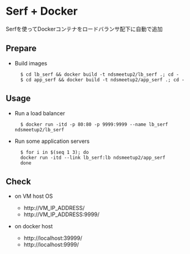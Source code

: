 Serf + Docker
=============

Serfを使ってDockerコンテナをロードバランサ配下に自動で追加


Prepare
-------

* Build images

        $ cd lb_serf && docker build -t ndsmeetup2/lb_serf .; cd -
        $ cd app_serf && docker build -t ndsmeetup2/app_serf .; cd -


Usage
-----

* Run a load balancer

        $ docker run -itd -p 80:80 -p 9999:9999 --name lb_serf ndsmeetup2/lb_serf

* Run some application servers

        $ for i in $(seq 1 3); do
        docker run -itd --link lb_serf:lb ndsmeetup2/app_serf
        done


Check
-----

* on VM host OS

    - http://VM_IP_ADDRESS/
    - http://VM_IP_ADDRESS:9999/

* on docker host

    - http://localhost:39999/
    - http://localhost:9999/

